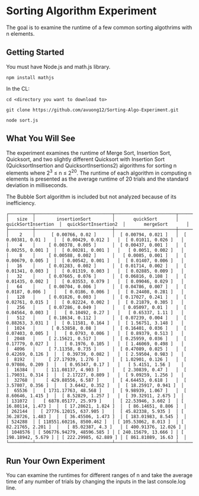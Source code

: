 # Sorting Algorithm Experiment

The goal is to examine the runtime of a few common sorting algothrims with n elements.

## Getting Started

You must have Node.js and math.js library.

```
npm install mathjs

```

In the CL:

```
cd <directory you want to download to>

git clone https://github.com/avuong12/Sorting-Algo-Experiment.git

node sort.js

```

## What You Will See

The experiment examines the runtime of Merge Sort, Insertion Sort, Quicksort, and two slightly different Quicksort with Insertion Sort (QuicksortInsertion and QuicksortInsertions2) algorithms for sorting n elements where 2<sup>3</sup> ≤ n ≤ 2<sup>20</sup>.
The runtime of each algorithm in computing n elements is presented as the average runtime of 20 trials and the standard deviation in milliseconds.

The Bubble Sort algorithm is included but not analyzed because of its inefficiency.

```
┌─────────┬─────────────────────────────┬───────────────────────┬──────────────────────┬───────────────────────┬───────────────────────┐
│   size  │        insertionSort        │       quickSort       │  quickSortInsertion  │  quickSortInsertion2  │       mergeSort       │
├─────────┼─────────────────────────────┼───────────────────────┼──────────────────────┼───────────────────────┼───────────────────────┤
│    2    │      [ 0.00766, 0.02 ]      │  [ 0.00794, 0.021 ]   │  [ 0.00381, 0.01 ]   │  [ 0.00429, 0.012 ]   │  [ 0.01011, 0.026 ]   │
│    4    │     [ 0.00378, 0.005 ]      │  [ 0.00437, 0.001 ]   │  [ 0.00255, 0.001 ]  │  [ 0.00281, 0.001 ]   │   [ 0.0051, 0.002 ]   │
│    8    │     [ 0.00588, 0.002 ]      │   [ 0.0085, 0.001 ]   │  [ 0.00679, 0.005 ]  │  [ 0.00542, 0.001 ]   │  [ 0.01407, 0.006 ]   │
│   16    │     [ 0.01283, 0.002 ]      │  [ 0.01714, 0.002 ]   │  [ 0.01341, 0.003 ]  │  [ 0.01319, 0.003 ]   │  [ 0.02885, 0.009 ]   │
│   32    │     [ 0.07665, 0.076 ]      │  [ 0.06816, 0.108 ]   │  [ 0.01435, 0.002 ]  │  [ 0.03553, 0.079 ]   │  [ 0.09046, 0.029 ]   │
│   64    │     [ 0.00704, 0.006 ]      │  [ 0.04786, 0.007 ]   │  [ 0.0187, 0.006 ]   │   [ 0.0186, 0.006 ]   │  [ 0.24408, 0.281 ]   │
│   128   │     [ 0.01826, 0.003 ]      │  [ 0.17027, 0.241 ]   │  [ 0.02761, 0.015 ]  │  [ 0.02224, 0.002 ]   │  [ 0.21879, 0.305 ]   │
│   256   │     [ 0.07286, 0.049 ]      │   [ 0.05097, 0.01 ]   │  [ 0.04564, 0.003 ]  │   [ 0.10492, 0.27 ]   │   [ 0.65337, 1.11 ]   │
│   512   │     [ 0.18634, 0.112 ]      │  [ 0.07239, 0.004 ]   │  [ 0.88263, 3.031 ]  │  [ 0.11581, 0.164 ]   │  [ 1.56751, 3.148 ]   │
│  1024   │      [ 0.53858, 0.08 ]      │  [ 0.16401, 0.036 ]   │  [ 0.07403, 0.005 ]  │   [ 0.0793, 0.006 ]   │  [ 0.89379, 0.513 ]   │
│  2048   │     [ 2.15621, 0.517 ]      │  [ 0.25959, 0.036 ]   │  [ 0.17779, 0.027 ]  │   [ 0.1976, 0.105 ]   │  [ 1.46069, 0.498 ]   │
│  4096   │     [ 7.11358, 0.735 ]      │  [ 0.47089, 0.025 ]   │  [ 0.42269, 0.126 ]  │  [ 0.39739, 0.082 ]   │  [ 2.59504, 0.983 ]   │
│  8192   │     [ 27.17939, 1.276 ]     │  [ 1.02901, 0.126 ]   │  [ 0.97086, 0.209 ]  │   [ 0.95347, 0.17 ]   │   [ 5.4151, 1.56 ]    │
│  16384  │    [ 111.08137, 4.903 ]     │   [ 2.30839, 0.47 ]   │  [ 1.79031, 0.314 ]  │  [ 2.17227, 0.809 ]   │  [ 9.09259, 1.256 ]   │
│  32768  │    [ 429.88556, 6.587 ]     │  [ 4.64453, 0.618 ]   │  [ 3.57807, 0.356 ]  │   [ 3.6442, 0.352 ]   │  [ 18.25917, 0.941 ]  │
│  65536  │   [ 1731.17763, 48.568 ]    │  [ 9.98939, 1.067 ]   │  [ 8.60646, 1.415 ]  │  [ 8.52829, 1.257 ]   │  [ 39.32911, 2.675 ]  │
│ 131072  │   [ 6878.05177, 25.979 ]    │  [ 22.53946, 3.602 ]  │ [ 16.80114, 1.473 ]  │  [ 17.28621, 1.824 ]  │  [ 86.14651, 8.806 ]  │
│ 262144  │  [ 27776.12015, 637.905 ]   │  [ 45.82338, 5.935 ]  │ [ 36.28726, 1.483 ]  │  [ 36.45506, 1.473 ]  │ [ 183.01983, 8.545 ]  │
│ 524288  │ [ 118551.60216, 8500.462 ]  │ [ 105.53062, 8.013 ]  │ [ 82.21765, 2.201 ]  │   [ 85.02387, 4.3 ]   │ [ 400.91376, 12.026 ] │
│ 1048576 │ [ 506776.94279, 48596.585 ] │ [ 240.15679, 13.666 ] │ [ 198.18942, 5.679 ] │ [ 222.29985, 62.889 ] │ [ 861.81089, 16.63 ]  │
└─────────┴─────────────────────────────┴───────────────────────┴──────────────────────┴───────────────────────┴───────────────────────┘
```

## Run Your Own Experiment

You can examine the runtimes for different ranges of n and take the average time of any number of trials by changing the inputs in the last console.log line.
